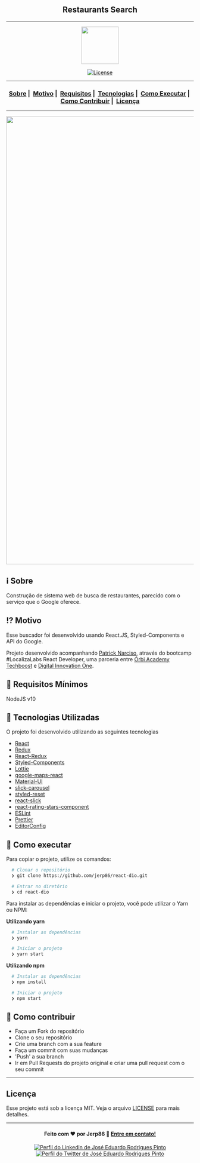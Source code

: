 <h2 align="center">Restaurants Search</h2>

___

<p align="center">
  <img src="https://user-images.githubusercontent.com/54115624/101699995-0bd6e600-3a5b-11eb-8c2a-6c305ab1ebfe.png" width="100" heigth="100">
</p>


<p align="center">
  <a href="LICENSE">
    <img alt="License" src="https://img.shields.io/badge/license-MIT-%23F8952D">
  </a>
</p>

___

<h3 align="center">
  <a href="#information_source-sobre">Sobre</a>&nbsp;|&nbsp;
  <a href="#interrobang-motivo">Motivo</a>&nbsp;|&nbsp;
  <a href="#seedling-requisitos-mínimos">Requisitos</a>&nbsp;|&nbsp;
  <a href="#rocket-tecnologias-utilizadas">Tecnologias</a>&nbsp;|&nbsp;
  <a href="#link-como-executar">Como Executar</a>&nbsp;|&nbsp;
  <a href="#link-como-contribuir">Como Contribuir</a>&nbsp;|&nbsp;
  <a href="#licença">Licença</a>
</h3>

___

<img src="https://user-images.githubusercontent.com/54115624/129446412-f1ab0c38-36ef-4b04-90b4-1bd4a167bfcb.gif" width="1200">

## :information_source: Sobre

Construção de sistema web de busca de restaurantes, parecido com o serviço que o Google oferece.

## :interrobang: Motivo

Esse buscador foi desenvolvido usando React.JS, Styled-Components e API do Google.

Projeto desenvolvido acompanhando [Patrick Narciso](https://github.com/patrick-narciso), através do bootcamp #LocalizaLabs React Developer, uma parceria entre [Órbi Academy Techboost](https://digitalinnovation.one/tech-boost) e [Digital Innovation One](https://digitalinnovation.one/).

## :seedling: Requisitos Mínimos

NodeJS v10

## :rocket: Tecnologias Utilizadas 

O projeto foi desenvolvido utilizando as seguintes tecnologias

- [React](https://reactjs.org/)
- [Redux](https://redux.js.org/)
- [React-Redux](https://react-redux.js.org/)
- [Styled-Components](https://styled-components.com/)
- [Lottie](https://www.npmjs.com/package/react-lottie)
- [google-maps-react](https://www.npmjs.com/package/google-maps-react)
- [Material-UI](https://material-ui.com/)
- [slick-carousel](https://www.npmjs.com/package/slick-carousel)
- [styled-reset](https://www.npmjs.com/package/styled-reset)
- [react-slick](https://www.npmjs.com/package/react-slick)
- [react-rating-stars-component](https://www.npmjs.com/package/react-rating-stars-component)
- [ESLint](https://eslint.org/)
- [Prettier](https://prettier.io/)
- [EditorConfig](https://editorconfig.org/)

## :link: Como executar 

Para copiar o projeto, utilize os comandos:

```bash
  # Clonar o repositório
  ❯ git clone https://github.com/jerp86/react-dio.git

  # Entrar no diretório
  ❯ cd react-dio
```
Para instalar as dependências e iniciar o projeto, você pode utilizar o Yarn ou NPM:

**Utilizando yarn**

```bash
  # Instalar as dependências
  ❯ yarn

  # Iniciar o projeto
  ❯ yarn start
```

**Utilizando npm**

```bash
  # Instalar as dependências
  ❯ npm install

  # Iniciar o projeto
  ❯ npm start
```

## :link: Como contribuir 

- Faça um Fork do repositório
- Clone o seu repositório
- Crie uma branch com a sua feature
- Faça um commit com suas mudanças
- 'Push' a sua branch
- Ir em Pull Requests do projeto original e criar uma pull request com o seu commit
---

## Licença 

Esse projeto está sob a licença MIT. Veja o arquivo [LICENSE](LICENSE) para mais detalhes.

---

<h4 align="center">
  Feito com ❤️ por Jerp86 👋️ <a href="mailto:jerp4@hotmail.com">Entre em contato!</a>
</h4>

<p align="center">
  <a href="https://www.linkedin.com/in/jerp/">
    <img alt="Perfil do Linkedin de José Eduardo Rodrigues Pinto" src="https://img.shields.io/badge/LinkedIn-jerp-0e76a8?style=flat&logoColor=white&logo=linkedin">
  </a>
  <a href="https://twitter.com/jerpbtu">
    <img alt="Perfil do Twitter de José Eduardo Rodrigues Pinto" src="https://img.shields.io/twitter/follow/jerpbtu?style=flat&logoColor=white&logo=Twitter">
  </a>
</p>
